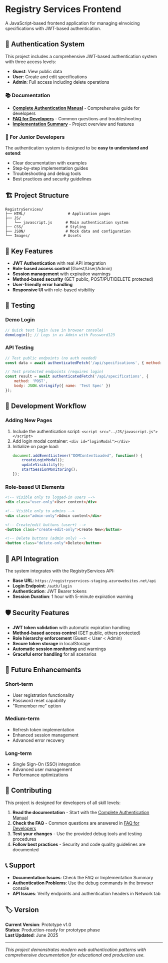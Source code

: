 # Registry Services Frontend

A JavaScript-based frontend application for managing eInvoicing specifications with JWT-based authentication.

## 🔐 Authentication System

This project includes a comprehensive JWT-based authentication system with three access levels:

- **Guest**: View public data
- **User**: Create and edit specifications  
- **Admin**: Full access including delete operations

### 📚 Documentation

- **[Complete Authentication Manual](COMPLETE_AUTHENTICATION_MANUAL.md)** - Comprehensive guide for developers
- **[FAQ for Developers](FAQ_FOR_DEVELOPERS.md)** - Common questions and troubleshooting
- **[Implementation Summary](IMPLEMENTATION_SUMMARY.md)** - Project overview and features

### 🎯 For Junior Developers

The authentication system is designed to be **easy to understand and extend**:

- Clear documentation with examples
- Step-by-step implementation guides
- Troubleshooting and debug tools
- Best practices and security guidelines

## 🏗️ Project Structure

```
RegistryServices/
├── HTML/                   # Application pages
├── JS/
│   └── javascript.js      # Main authentication system
├── CSS/                   # Styling
├── JSON/                  # Mock data and configuration
└── Images/               # Assets
```

## 🔧 Key Features

- **JWT Authentication** with real API integration
- **Role-based access control** (Guest/User/Admin)
- **Session management** with expiration warnings
- **Method-based security** (GET public, POST/PUT/DELETE protected)
- **User-friendly error handling**
- **Responsive UI** with role-based visibility

## 🧪 Testing

### Demo Login
```javascript
// Quick test login (use in browser console)
demoLogin(); // Logs in as Admin with Password123
```

### API Testing
```javascript
// Test public endpoints (no auth needed)
const data = await authenticatedFetch('/api/specifications', { method: 'GET' });

// Test protected endpoints (requires login)
const result = await authenticatedFetch('/api/specifications', {
    method: 'POST',
    body: JSON.stringify({ name: 'Test Spec' })
});
```

## 🔄 Development Workflow

### Adding New Pages
1. Include the authentication script: `<script src="../JS/javascript.js"></script>`
2. Add login modal container: `<div id="loginModal"></div>`
3. Initialize on page load:
   ```javascript
   document.addEventListener("DOMContentLoaded", function() {
       createLoginModal();
       updateVisibility();
       startSessionMonitoring();
   });
   ```

### Role-based UI Elements
```html
<!-- Visible only to logged-in users -->
<div class="user-only">User content</div>

<!-- Visible only to admins -->
<div class="admin-only">Admin content</div>

<!-- Create/edit buttons (user+) -->
<button class="create-edit-only">Create New</button>

<!-- Delete buttons (admin only) -->
<button class="delete-only">Delete</button>
```

## 📡 API Integration

The system integrates with the RegistryServices API:

- **Base URL**: `https://registryservices-staging.azurewebsites.net/api`
- **Login Endpoint**: `/auth/login`
- **Authentication**: JWT Bearer tokens
- **Session Duration**: 1 hour with 5-minute expiration warning

## 🛡️ Security Features

- **JWT token validation** with automatic expiration handling
- **Method-based access control** (GET public, others protected)
- **Role hierarchy enforcement** (Guest < User < Admin)
- **Secure token storage** in localStorage
- **Automatic session monitoring** and warnings
- **Graceful error handling** for all scenarios

## 🔮 Future Enhancements

### Short-term
- User registration functionality
- Password reset capability
- "Remember me" option

### Medium-term
- Refresh token implementation
- Enhanced session management
- Advanced error recovery

### Long-term
- Single Sign-On (SSO) integration
- Advanced user management
- Performance optimizations

## 🤝 Contributing

This project is designed for developers of all skill levels:

1. **Read the documentation** - Start with the [Complete Authentication Manual](COMPLETE_AUTHENTICATION_MANUAL.md)
2. **Check the FAQ** - Common questions are answered in [FAQ for Developers](FAQ_FOR_DEVELOPERS.md)
3. **Test your changes** - Use the provided debug tools and testing procedures
4. **Follow best practices** - Security and code quality guidelines are documented

## 📞 Support

- **Documentation Issues**: Check the FAQ or Implementation Summary
- **Authentication Problems**: Use the debug commands in the browser console
- **API Issues**: Verify endpoints and authentication headers in Network tab

## 🏷️ Version

**Current Version**: Prototype v1.0  
**Status**: Production-ready for prototype phase  
**Last Updated**: June 2025

---

*This project demonstrates modern web authentication patterns with comprehensive documentation for educational and production use.*
